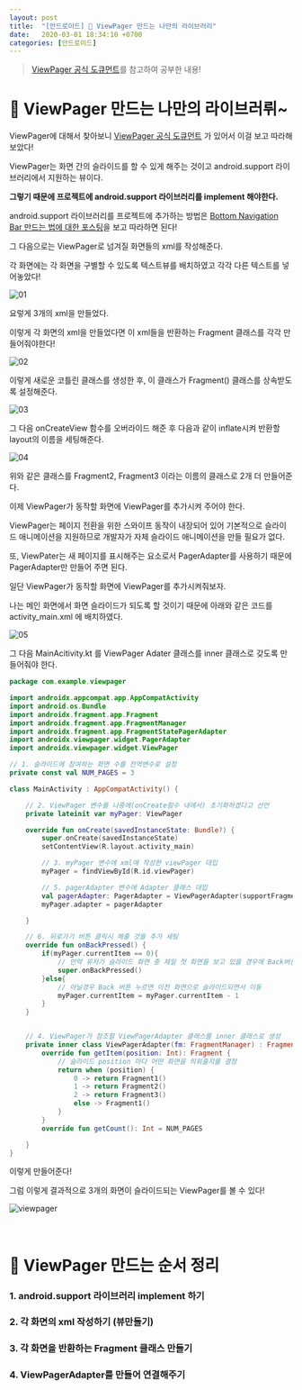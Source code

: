 ```yaml
---
layout: post
title:  "[안드로이드] 🍎 ViewPager 만드는 나만의 라이브러리"
date:   2020-03-01 18:34:10 +0700
categories: [안드로이드]
---
```


> [ViewPager 공식 도큐먼트](https://developer.android.com/training/animation/screen-slide?hl=ko)를 참고하여 공부한 내용!

# 🍎 ViewPager 만드는 나만의 라이브러뤼~

ViewPager에 대해서 찾아보니 [ViewPager 공식 도큐먼트](https://developer.android.com/training/animation/screen-slide?hl=ko) 가 있어서 이걸 보고 따라해보았다!

ViewPager는 화면 간의 슬라이드를 할 수 있게 해주는 것이고 android.support 라이브러리에서 지원하는 뷰이다.

__그렇기 때문에 프로젝트에 android.support 라이브러리를 implement 해야한다.__

android.support 라이브러리를 프로젝트에 추가하는 방법은 [Bottom Navigation Bar 만드는 법에 대한 포스팅](https://choheeis.github.io/%EC%95%88%EB%93%9C%EB%A1%9C%EC%9D%B4%EB%93%9C/2020/03/01/BottomNavigation.html)을 보고 따라하면 된다!

그 다음으로는 ViewPager로 넘겨질 화면들의 xml를 작성해준다.

각 화면에는 각 화면을 구별할 수 있도록 텍스트뷰를 배치하였고 각각 다른 텍스트를 넣어놓았다!

![01](https://user-images.githubusercontent.com/31889335/75620476-d5fff980-5bcc-11ea-8242-30cfafd45e47.PNG)

요렇게 3개의 xml을 만들었다.

이렇게 각 화면의 xml을 만들었다면 이 xml들을 반환하는 Fragment 클래스를 각각 만들어줘야한다!

![02](https://user-images.githubusercontent.com/31889335/75620517-1a8b9500-5bcd-11ea-8467-9eeef303a09c.PNG)

이렇게 새로운 코틀린 클래스를 생성한 후, 이 클래스가 Fragment() 클래스를 상속받도록 설정해준다.

![03](https://user-images.githubusercontent.com/31889335/75620551-80781c80-5bcd-11ea-8b53-dcf0c9293775.PNG)

그 다음 onCreateView 함수를 오버라이드 해준 후 다음과 같이 inflate시켜 반환할 layout의 이름을 세팅해준다.

![04](https://user-images.githubusercontent.com/31889335/75620574-b7e6c900-5bcd-11ea-8106-0b6d38d5abcc.PNG)

위와 같은 클래스를 Fragment2, Fragment3 이라는 이름의 클래스로 2개 더 만들어준다.

이제 ViewPager가 동작할 화면에 ViewPager를 추가시켜 주어야 한다.

ViewPager는 페이지 전환을 위한 스와이프 동작이 내장되어 있어 기본적으로 슬라이드 애니메이션을 지원하므로 개발자가 자체 슬라이드 애니메이션을 만들 필요가 없다.

또, ViewPater는 새 페이지를 표시해주는 요소로서 PagerAdapter를 사용하기 때문에 PagerAdapter만 만들어 주면 된다.

일단 ViewPager가 동작할 화면에 ViewPager를 추가시켜줘보자.

나는 메인 화면에서 화면 슬라이드가 되도록 할 것이기 때문에 아래와 같은 코드를 activity_main.xml 에 배치하였다.

![05](https://user-images.githubusercontent.com/31889335/75620644-86223200-5bce-11ea-9b12-e675117e3307.PNG)

그 다음 MainAcitivity.kt 를 ViewPager Adater 클래스를 inner 클래스로 갖도록 만들어줘야 한다.

~~~kotlin
package com.example.viewpager

import androidx.appcompat.app.AppCompatActivity
import android.os.Bundle
import androidx.fragment.app.Fragment
import androidx.fragment.app.FragmentManager
import androidx.fragment.app.FragmentStatePagerAdapter
import androidx.viewpager.widget.PagerAdapter
import androidx.viewpager.widget.ViewPager

// 1. 슬라이드에 참여하는 화면 수를 전역변수로 설정
private const val NUM_PAGES = 3

class MainActivity : AppCompatActivity() {

    // 2. ViewPager 변수를 나중에(onCreate함수 내에서) 초기화하겠다고 선언
    private lateinit var myPager: ViewPager

    override fun onCreate(savedInstanceState: Bundle?) {
        super.onCreate(savedInstanceState)
        setContentView(R.layout.activity_main)

        // 3. myPager 변수에 xml에 작성한 viewPager 대입
        myPager = findViewById(R.id.viewPager)

        // 5. pagerAdapter 변수에 Adapter 클래스 대입
        val pagerAdapter: PagerAdapter = ViewPagerAdapter(supportFragmentManager)
        myPager.adapter = pagerAdapter

    }

    // 6. 뒤로가기 버튼 클릭시 해줄 것들 추가 세팅
    override fun onBackPressed() {
        if(myPager.currentItem == 0){
            // 만약 유저가 슬라이드 화면 중 제일 첫 화면을 보고 있을 경우에 Back버튼을 누르면 어플이 finish 됨
            super.onBackPressed()
        }else{
            // 아닐경우 Back 버튼 누르면 이전 화면으로 슬라이드되면서 이동
            myPager.currentItem = myPager.currentItem - 1
        }
    }


    // 4. ViewPager가 참조할 ViewPagerAdapter 클래스를 inner 클래스로 생성
    private inner class ViewPagerAdapter(fm: FragmentManager) : FragmentStatePagerAdapter(fm){
        override fun getItem(position: Int): Fragment {
            // 슬라이드 position 마다 어떤 화면을 띄워줄지를 결정
            return when (position) {
                0 -> return Fragment1()
                1 -> return Fragment2()
                2 -> return Fragment3()
                else -> Fragment1()
            }
        }
        override fun getCount(): Int = NUM_PAGES

    }
}

~~~


이렇게 만들어준다!

그럼 이렇게 결과적으로 3개의 화면이 슬라이드되는 ViewPager를 볼 수 있다!

![viewpager](https://user-images.githubusercontent.com/31889335/75621057-3b56e900-5bd3-11ea-8224-516ebafa85c2.gif)

<br>

# 🍎 ViewPager 만드는 순서 정리

### 1. android.support 라이브러리 implement 하기

### 2. 각 화면의 xml 작성하기 (뷰만들기)

### 3. 각 화면을 반환하는 Fragment 클래스 만들기

### 4. ViewPagerAdapter를 만들어 연결해주기

<br>

